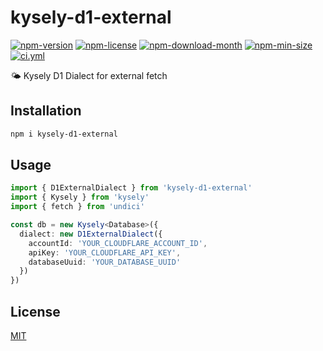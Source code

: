 <!----- BEGIN GHOST DOCS HEADER ----->

# kysely-d1-external


<!----- BEGIN GHOST DOCS BADGES ----->
<a href="https://npmjs.com/package/kysely-d1-external"><img src="https://img.shields.io/npm/v/kysely-d1-external" alt="npm-version" /></a> <a href="https://npmjs.com/package/kysely-d1-external"><img src="https://img.shields.io/npm/l/kysely-d1-external" alt="npm-license" /></a> <a href="https://npmjs.com/package/kysely-d1-external"><img src="https://img.shields.io/npm/dm/kysely-d1-external" alt="npm-download-month" /></a> <a href="https://npmjs.com/package/kysely-d1-external"><img src="https://img.shields.io/bundlephobia/min/kysely-d1-external" alt="npm-min-size" /></a> <a href="https://github.com/jill64/kysely-d1-external/actions/workflows/ci.yml"><img src="https://github.com/jill64/kysely-d1-external/actions/workflows/ci.yml/badge.svg" alt="ci.yml" /></a>
<!----- END GHOST DOCS BADGES ----->


🌤️ Kysely D1 Dialect for external fetch

<!----- END GHOST DOCS HEADER ----->

## Installation

```sh
npm i kysely-d1-external
```

## Usage

```ts
import { D1ExternalDialect } from 'kysely-d1-external'
import { Kysely } from 'kysely'
import { fetch } from 'undici'

const db = new Kysely<Database>({
  dialect: new D1ExternalDialect({
    accountId: 'YOUR_CLOUDFLARE_ACCOUNT_ID',
    apiKey: 'YOUR_CLOUDFLARE_API_KEY',
    databaseUuid: 'YOUR_DATABASE_UUID'
  })
})
```

<!----- BEGIN GHOST DOCS FOOTER ----->

## License

[MIT](LICENSE)

<!----- END GHOST DOCS FOOTER ----->
